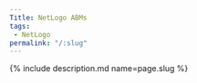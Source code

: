 ```yaml
---
Title: NetLogo ABMs
tags:
 - NetLogo
permalink: "/:slug"
---
```

{% include description.md name=page.slug %}

